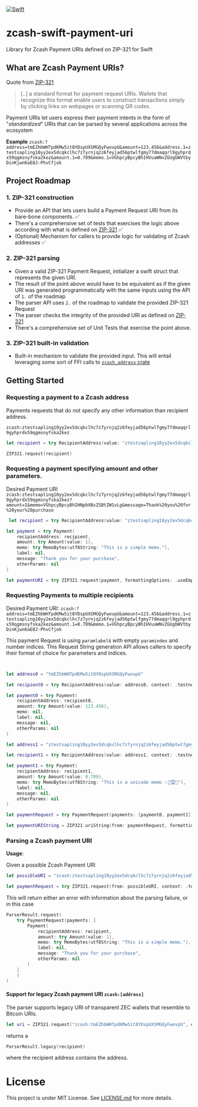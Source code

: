 [![Swift](https://github.com/pacu/zcash-swift-payment-uri/actions/workflows/swift.yml/badge.svg?branch=main)](https://github.com/pacu/zcash-swift-payment-uri/actions/workflows/swift.yml)

# zcash-swift-payment-uri
Library for Zcash Payment URIs defined on ZIP-321 for Swift

## What are Zcash Payment URIs?

Quote from [ZIP-321](https://zips.z.cash/zip-0321)
> [..] a standard format for payment request URIs. Wallets that recognize this format enable users to construct transactions simply by clicking links on webpages or scanning QR codes.

Payment URIs let users express their payment intents in the form of "_standardized_" URIs that
can be parsed by several applications across the ecosystem 


**Example**
`zcash:?address=tmEZhbWHTpdKMw5it8YDspUXSMGQyFwovpU&amount=123.456&address.1=ztestsapling10yy2ex5dcqkclhc7z7yrnjq2z6feyjad56ptwlfgmy77dmaqqrl9gyhprdx59qgmsnyfska2kez&amount.1=0.789&memo.1=VGhpcyBpcyBhIHVuaWNvZGUgbWVtbyDinKjwn6aE8J-PhvCfjok`

## Project Roadmap

### 1. ZIP-321 construction 

- Provide an API that lets users build a Payment Request URI from its bare-bone components. ✅
- There's a comprehensive set of tests that exercises the logic above according with what is defined on [ZIP-321](https://zips.z.cash/zip-0321) ✅
- (Optional) Mechanism for callers to provide logic for validating of Zcash addresses ✅

### 2. ZIP-321 parsing
- Given a valid ZIP-321 Payment Request, initializer a swift struct that represents the given URI.
- The result of the point above would have to be equivalent as if the given URI was generated programmatically with the same inputs using the API of `1.` of the roadmap
- The parser API uses `2.` of the roadmap to validate the provided ZIP-321 Request
- The parser checks the integrity of the provided URI as defined on [ZIP-321](https://zips.z.cash/zip-0321)
- There's a comprehensive set of Unit Tests that exercise the point above.

### 3. ZIP-321 built-in validation
- Built-in mechanism to validate the provided input. This will entail leveraging some sort of FFI calls to [`zcash_address` crate](https://crates.io/crates/zcash_address/0.1.0)

## Getting Started

### Requesting a payment to a Zcash address
Payments requests that do not specify any other information than recipient address.

`zcash:ztestsapling10yy2ex5dcqkclhc7z7yrnjq2z6feyjad56ptwlfgmy77dmaqqrl9gyhprdx59qgmsnyfska2kez`

````Swift
let recipient = try RecipientAddress(value: "ztestsapling10yy2ex5dcqkclhc7z7yrnjq2z6feyjad56ptwlfgmy77dmaqqrl9gyhprdx59qgmsnyfska2kez", context: .testnet)!

ZIP321.request(recipient)
````

### Requesting a payment specifying amount and other parameters.
Desired Payment URI
`zcash:ztestsapling10yy2ex5dcqkclhc7z7yrnjq2z6feyjad56ptwlfgmy77dmaqqrl9gyhprdx59qgmsnyfska2kez?amount=1&memo=VGhpcyBpcyBhIHNpbXBsZSBtZW1vLg&message=Thank%20you%20for%20your%20purchase`

````Swift
 let recipient = try RecipientAddress(value: "ztestsapling10yy2ex5dcqkclhc7z7yrnjq2z6feyjad56ptwlfgmy77dmaqqrl9gyhprdx59qgmsnyfska2kez", context: .testnet)!

let payment = try Payment(
    recipientAddress: recipient,
    amount: try Amount(value: 1),
    memo: try MemoBytes(utf8String: "This is a simple memo."),
    label: nil,
    message: "Thank you for your purchase",
    otherParams: nil
)

let paymentURI = try ZIP321.request(payment, formattingOptions: .useEmptyParamIndex(omitAddressLabel: true))
````

### Requesting Payments to multiple recipients
Desired Payment URI:
`zcash:?address=tmEZhbWHTpdKMw5it8YDspUXSMGQyFwovpU&amount=123.456&address.1=ztestsapling10yy2ex5dcqkclhc7z7yrnjq2z6feyjad56ptwlfgmy77dmaqqrl9gyhprdx59qgmsnyfska2kez&amount.1=0.789&memo.1=VGhpcyBpcyBhIHVuaWNvZGUgbWVtbyDinKjwn6aE8J-PhvCfjok`

This payment Request is using `paramlabel`s with empty `paramindex` and number indices. This Request String generation API allows callers to specify their format of choice for parameters and indices. 

````Swift


let address0 = "tmEZhbWHTpdKMw5it8YDspUXSMGQyFwovpU"

let recipient0 = try RecipientAddress(value: address0, context: .testnet)!

let payment0 = try Payment(
    recipientAddress: recipient0,
    amount: try Amount(value: 123.456),
    memo: nil,
    label: nil,
    message: nil,
    otherParams: nil
)

let address1 = "ztestsapling10yy2ex5dcqkclhc7z7yrnjq2z6feyjad56ptwlfgmy77dmaqqrl9gyhprdx59qgmsnyfska2kez"

let recipient1 = try RecipientAddress(value: address1, context: .testnet)!

let payment1 = try Payment(
    recipientAddress: recipient1,
    amount: try Amount(value: 0.789),
    memo: try MemoBytes(utf8String: "This is a unicode memo ✨🦄🏆🎉"),
    label: nil,
    message: nil,
    otherParams: nil
)

let paymentRequest = try PaymentRequest(payments: [payment0, payment1])

let paymentURIString = ZIP321.uriString(from: paymentRequest, formattingOptions: .useEmptyParamIndex(omitAddressLabel: false))
````

### Parsing a Zcash payment URI

**Usage**:

Given a possible Zcash Payment URI

````Swift
let possibleURI = "zcash:ztestsapling10yy2ex5dcqkclhc7z7yrnjq2z6feyjad56ptwlfgmy77dmaqqrl9gyhprdx59qgmsnyfska2kez?amount=1&memo=VGhpcyBpcyBhIHNpbXBsZSBtZW1vLg&message=Thank%20you%20for%20your%20purchase"

let paymentRequest = try ZIP321.request(from: possibleURI, context: .testnet)
````

This will return either an error with information about the parsing failure, or in this case
````Swift
ParserResult.request(
    try PaymentRequest(payments: [
        Payment(
            recipientAddress: recipient,
            amount: try Amount(value: 1),
            memo: try MemoBytes(utf8String: "This is a simple memo."),
            label: nil,
            message: "Thank you for your purchase",
            otherParams: nil
        )
    ]
    )
)
````

#### Support for legacy Zcash payment URI `zcash:[address]`

The parser supports legacy URI of transparent ZEC wallets that resemble to 
Bitcoin URIs.

````Swift
let uri = ZIP321.request("zcash:tmEZhbWHTpdKMw5it8YDspUXSMGQyFwovpU", context: .testnet)
````

returns a 
````Swift
ParserResult.legacy(recipient)
````

where the recipient address contains the address.
# License 
This project is under MIT License. See [LICENSE.md](LICENSE.md) for more details.
